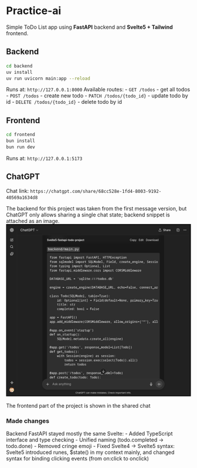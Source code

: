 # Practice-ai

Simple ToDo List app using **FastAPI** backend and **Svelte5 + Tailwind** frontend.

## Backend

```sh
cd backend
uv install
uv run uvicorn main:app --reload
```

Runs at: `http://127.0.0.1:8000`
Available routes:
    - `GET /todos` - get all todos
    - `POST /todos` - create new todo
    - `PATCH /todos/{todo_id}` - update todo by id
    - `DELETE /todos/{todo_id}` - delete todo by id

## Frontend

```sh
cd frontend
bun install
bun run dev
```

Runs at: `http://127.0.0.1:5173`

## ChatGPT

Chat link: `https://chatgpt.com/share/68cc528e-1fd4-8003-9192-40569a1634d8`

The backend for this project was taken from the first message version, but ChatGPT only allows sharing a single chat state; backend snippet is attached as an image.
![Backend snippet](static/photo_2025-09-19_20-12-12.jpg)

The frontend part of the project is shown in the shared chat

### Made changes

Backend FastAPI stayed mostly the same
Svelte:
    - Added TypeScript interface and type checking
    - Unified naming (todo.completed -> todo.done)
    - Removed cringe emoji
    - Fixed Svelte4 -> Svelte5 syntax:
        Svelte5 introduced runes, $state() in my context mainly, and changed syntax for binding clicking events (from on:click to onclick)
